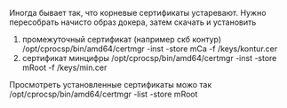 Иногда бывает так, что корневые сертификаты устаревают. 
Нужно пересобрать начисто образ докера, затем скачать и установить
1. промежуточный сертификат (например скб контур) /opt/cprocsp/bin/amd64/certmgr -inst -store mCa -f /keys/kontur.cer
2. сертификат минцифры /opt/cprocsp/bin/amd64/certmgr -inst -store mRoot -f /keys/min.cer

Просмотреть установленные сертификаты можо так
/opt/cprocsp/bin/amd64/certmgr -list -store mRoot

